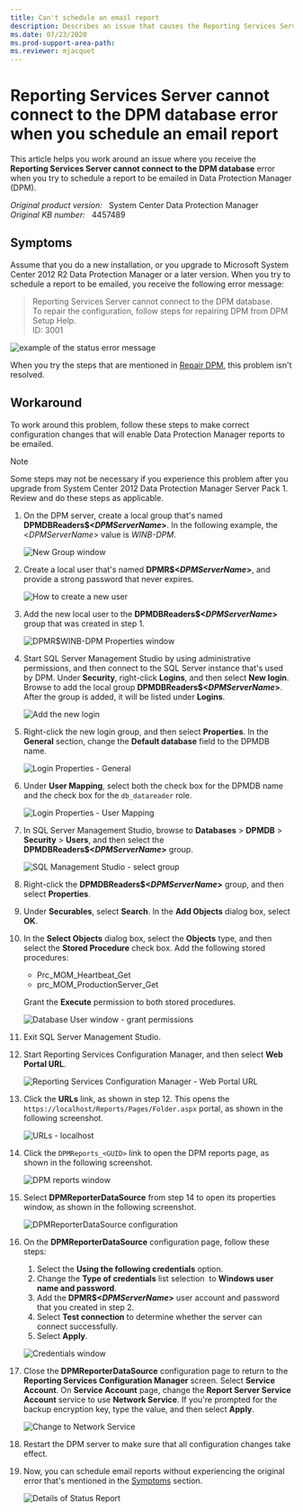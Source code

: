 ```yaml
---
title: Can't schedule an email report
description: Describes an issue that causes the Reporting Services Server cannot connect to the DPM database error when you try to schedule a report to be emailed in Data Protection Manager.
ms.date: 07/23/2020
ms.prod-support-area-path: 
ms.reviewer: mjacquet
---
```

# Reporting Services Server cannot connect to the DPM database error when you schedule an email report

This article helps you work around an issue where you receive the **Reporting Services Server cannot connect to the DPM database** error when you try to schedule a report to be emailed in Data Protection Manager (DPM).

_Original product version:_ &nbsp; System Center Data Protection Manager  
_Original KB number:_ &nbsp; 4457489

## Symptoms

Assume that you do a new installation, or you upgrade to Microsoft System Center 2012 R2 Data Protection Manager or a later version. When you try to schedule a report to be emailed, you receive the following error message:

> Reporting Services Server cannot connect to the DPM database.  
> To repair the configuration, follow steps for repairing DPM from DPM Setup Help.  
> ID: 3001

![example of the status error message](./media/schedule-email-report-error/error-message-view-status-report.png)

When you try the steps that are mentioned in [Repair DPM](/previous-versions/system-center/system-center-2012-R2/hh758162(v=sc.12)), this problem isn't resolved.

## Workaround

To work around this problem, follow these steps to make correct configuration changes that will enable Data Protection Manager reports to be emailed.

> [!NOTE]
> Some steps may not be necessary if you experience this problem after you upgrade from System Center 2012 Data Protection Manager Server Pack 1. Review and do these steps as applicable.

1. On the DPM server, create a local group that's named **DPMDBReaders$\<*DPMServerName*>**. In the following example, the <*DPMServerName*> value is *WINB-DPM*.

    ![New Group window](./media/schedule-email-report-error/new-group-window.png)

2. Create a local user that's named **DPMR$\<*DPMServerName*>**, and provide a strong password that never expires.

    ![How to create a new user](./media/schedule-email-report-error/new-user-window.png)

3. Add the new local user to the **DPMDBReaders$<*DPMServerName*>** group that was created in step 1.

    ![DPMR$WINB-DPM Properties window](./media/schedule-email-report-error/properties-window.png)

4. Start SQL Server Management Studio by using administrative permissions, and then connect to the SQL Server instance that's used by DPM. Under **Security**, right-click **Logins**, and then select **New login**. Browse to add the local group **DPMDBReaders$\<*DPMServerName*>**. After the group is added, it will be listed under **Logins**.

    ![Add the new login](./media/schedule-email-report-error/object-explorer.png)

5. Right-click the new login group, and then select **Properties**. In the **General** section, change the **Default database** field to the DPMDB name.

    ![Login Properties - General](./media/schedule-email-report-error/login-properties.png)

6. Under **User Mapping**, select both the check box for the DPMDB name and the check box for the `db_datareader` role.

    ![Login Properties - User Mapping](./media/schedule-email-report-error/user-mapping.png)

7. In SQL Server Management Studio, browse to **Databases** > **DPMDB** > **Security** > **Users**, and then select the **DPMDBReaders$\<*DPMServerName*>** group.

    ![SQL Management Studio - select group](./media/schedule-email-report-error/select-group.png)

8. Right-click the **DPMDBReaders$\<*DPMServerName*>** group, and then select **Properties**.
9. Under **Securables**, select **Search**. In the **Add Objects** dialog box, select **OK**.
10. In the **Select Objects** dialog box, select the **Objects** type, and then select the **Stored Procedure** check box. Add the following stored procedures:

    - Prc_MOM_Heartbeat_Get
    - prc_MOM_ProductionServer_Get

    Grant the **Execute** permission to both stored procedures.

    ![Database User window - grant permissions](./media/schedule-email-report-error/database-user.png)

11. Exit SQL Server Management Studio.
12. Start Reporting Services Configuration Manager, and then select **Web Portal URL**.

    ![Reporting Services Configuration Manager - Web Portal URL](./media/schedule-email-report-error/web-portal-url.png)

13. Click the **URLs** link, as shown in step 12. This opens the `https://localhost/Reports/Pages/Folder.aspx` portal, as shown in the following screenshot.

    ![URLs - localhost](./media/schedule-email-report-error/click-url-link.png)

14. Click the `DPMReports_<GUID>` link to open the DPM reports page, as shown in the following screenshot.

    ![DPM reports window](./media/schedule-email-report-error/open-dpm-report-page.png)

15. Select **DPMReporterDataSource** from step 14 to open its properties window, as shown in the following screenshot.

    ![DPMReporterDataSource configuration](./media/schedule-email-report-error/configuration-page.png)

16. On the **DPMReporterDataSource** configuration page, follow these steps:

    1. Select the **Using the following credentials** option.
    2. Change the **Type of credentials** list selection  to **Windows user name and password**.
    3. Add the **DPMR$\<*DPMServerName*>** user account and password that you created in step 2.
    4. Select **Test connection** to determine whether the server can connect successfully.
    5. Select **Apply**.

    ![Credentials window](./media/schedule-email-report-error/credentials-window.png)

17. Close the **DPMReporterDataSource** configuration page to return to the **Reporting Services Configuration Manager** screen. Select **Service Account**. On **Service Account** page, change the **Report Server Service Account** service to use **Network Service**. If you're prompted for the backup encryption key, type the value, and then select **Apply**.

    ![Change to Network Service](./media/schedule-email-report-error/change-service.png)

18. Restart the DPM server to make sure that all configuration changes take effect.
19. Now, you can schedule email reports without experiencing the original error that's mentioned in the [Symptoms](#symptoms) section.

    ![Details of Status Report](./media/schedule-email-report-error/status-report-details.png)
